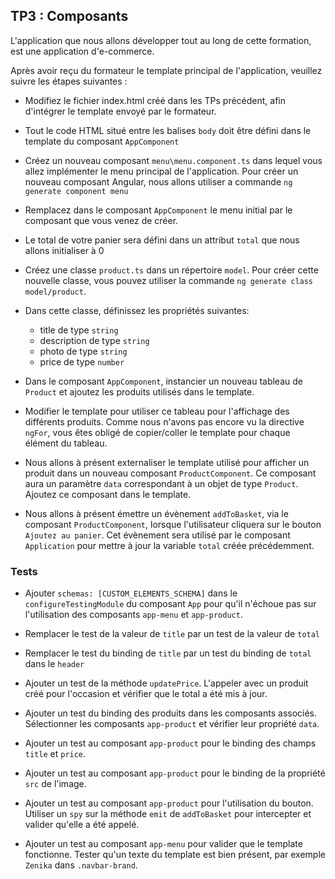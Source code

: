 ## TP3 : Composants

L'application que nous allons développer tout au long de cette formation, est une application d'e-commerce.

Après avoir reçu du formateur le template principal de l'application, veuillez suivre les étapes suivantes :

- Modifiez le fichier index.html créé dans les TPs précédent, afin d'intégrer le template envoyé par le formateur.

- Tout le code HTML situé entre les balises `body` doit être défini dans le template du composant `AppComponent`

- Créez un nouveau composant `menu\menu.component.ts` dans lequel vous allez implémenter le menu principal de l'application. Pour créer un nouveau composant Angular, nous allons utiliser a commande `ng generate component menu`

- Remplacez dans le composant `AppComponent` le menu initial par le composant que vous venez de créer.

- Le total de votre panier sera défini dans un attribut `total` que nous allons initialiser à 0

- Créez une classe `product.ts` dans un répertoire `model`. Pour créer cette nouvelle classe, vous pouvez utiliser la commande `ng generate class model/product`.

- Dans cette classe, définissez les propriétés suivantes:
	- title de type `string`
	- description de type `string`
	- photo de type `string`
	- price de type `number`

- Dans le composant `AppComponent`, instancier un nouveau tableau de `Product` et ajoutez les produits utilisés dans le template.

- Modifier le template pour utiliser ce tableau pour l'affichage des différents produits. Comme nous n'avons pas encore vu la directive `ngFor`, vous êtes obligé de copier/coller le template pour chaque élément du tableau.

- Nous allons à présent externaliser le template utilisé pour afficher un produit dans un nouveau composant `ProductComponent`. Ce composant aura un paramètre `data` correspondant à un objet de type `Product`. Ajoutez ce composant dans le template.

- Nous allons à présent émettre un évènement `addToBasket`, via le composant `ProductComponent`, lorsque l'utilisateur cliquera sur le bouton `Ajoutez au panier`. Cet évènement sera utilisé par le composant `Application` pour mettre à jour la variable `total` créée précédemment.

### Tests

- Ajouter `schemas: [CUSTOM_ELEMENTS_SCHEMA]` dans le `configureTestingModule` du composant `App` pour qu'il n'échoue pas sur l'utilisation des composants `app-menu` et `app-product`.

- Remplacer le test de la valeur de `title` par un test de la valeur de `total`

- Remplacer le test du binding de `title` par un test du binding de `total` dans le `header`

- Ajouter un test de la méthode `updatePrice`. L'appeler avec un produit créé pour l'occasion et vérifier que le total a été mis à jour.

- Ajouter un test du binding des produits dans les composants associés. Sélectionner les composants `app-product` et vérifier leur propriété `data`.

- Ajouter un test au composant `app-product` pour le binding des champs `title` et `price`.

- Ajouter un test au composant `app-product` pour le binding de la propriété `src` de l'image.

- Ajouter un test au composant `app-product` pour l'utilisation du bouton. Utiliser un `spy` sur la méthode `emit` de `addToBasket` pour intercepter et valider qu'elle a été appelé.

- Ajouter un test au composant `app-menu` pour valider que le template fonctionne. Tester qu'un texte du template est bien présent, par exemple `Zenika` dans `.navbar-brand`.

